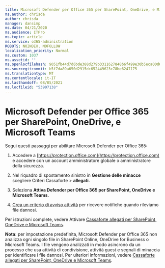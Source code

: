 ```yaml
---
title: Microsoft Defender per Office 365 per SharePoint, OneDrive, e Microsoft Teams
ms.author: chrisda
author: chrisda
manager: dansimp
ms.date: 04/21/2020
ms.audience: ITPro
ms.topic: article
ms.service: o365-administration
ROBOTS: NOINDEX, NOFOLLOW
localization_priority: Normal
ms.custom: 1037
ms.assetid: ''
ms.openlocfilehash: 9051fb44d7d6bde388d279b3311627848b6f499e30b5eca00d6a47cef105fb77
ms.sourcegitcommit: b5f7da89a650d2915dc652449623c78be6247175
ms.translationtype: MT
ms.contentlocale: it-IT
ms.lasthandoff: 08/05/2021
ms.locfileid: "53997138"
---
```

# <a name="microsoft-defender-for-office-365-for-sharepoint-onedrive-and-microsoft-teams"></a>Microsoft Defender per Office 365 per SharePoint, OneDrive, e Microsoft Teams

Segui questi passaggi per abilitare Microsoft Defender per Office 365:

1. Accedere a [https://protection.office.com](https://protection.office.com) e accedere con un account amministratore globale o amministratore della sicurezza.

2. Nel riquadro di spostamento sinistro in **Gestione delle minacce** scegliere Criteri Cassaforte  \> **allegati.**

3. Seleziona **Attiva Defender per Office 365 per SharePoint, OneDrive e Microsoft Teams**.

4. [Crea un criterio di avviso attività](/microsoft-365/compliance/create-activity-alerts) per ricevere notifiche quando rileviamo file dannosi.

Per istruzioni complete, vedere Attivare [Cassaforte allegati per SharePoint, OneDrive e Microsoft Teams](/microsoft-365/security/office-365-security/turn-on-atp-for-spo-odb-and-teams).

**Nota:** per impostazione predefinita, Microsoft Defender per Office 365 non analizza ogni singolo file in SharePoint Online, OneDrive for Business o Microsoft Teams. I file vengono analizzati in modo asincrono da un processo che usa attività di condivisione, attività guest e segnali di minaccia per identificare i file dannosi. Per ulteriori informazioni, vedere [Cassaforte allegati per SharePoint, OneDrive e Microsoft Teams](/microsoft-365/security/office-365-security/atp-for-spo-odb-and-teams).
